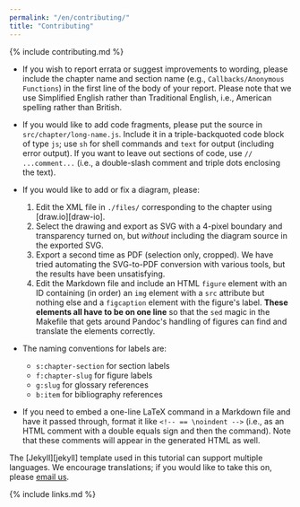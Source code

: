 ```yaml
---
permalink: "/en/contributing/"
title: "Contributing"
---
```


{% include contributing.md %}

- If you wish to report errata or suggest improvements to wording,
  please include the chapter name and section name
  (e.g., `Callbacks/Anonymous Functions`)
  in the first line of the body of your report.
  Please note that we use Simplified English rather than Traditional English,
  i.e., American spelling rather than British.

- If you would like to add code fragments,
  please put the source in `src/chapter/long-name.js`.
  Include it in a triple-backquoted code block of type `js`;
  use `sh` for shell commands and `text` for output (including error output).
  If you want to leave out sections of code,
  use `// ...comment...` (i.e., a double-slash comment and triple dots enclosing the text).

- If you would like to add or fix a diagram, please:
  1. Edit the XML file in `./files/` corresponding to the chapter using [draw.io][draw-io].
  2. Select the drawing and export as SVG with a 4-pixel boundary and transparency turned on,
     but *without* including the diagram source in the exported SVG.
  3. Export a second time as PDF (selection only, cropped).
     We have tried automating the SVG-to-PDF conversion with various tools,
     but the results have been unsatisfying.
  4. Edit the Markdown file and include an HTML `figure` element with an ID
     containing (in order) an `img` element with a `src` attribute but nothing else
     and a `figcaption` element with the figure's label.
     **These elements all have to be on one line**
     so that the `sed` magic in the Makefile that gets around Pandoc's handling of figures
     can find and translate the elements correctly.

- The naming conventions for labels are:
  - `s:chapter-section` for section labels
  - `f:chapter-slug` for figure labels
  - `g:slug` for glossary references
  - `b:item` for bibliography references

- If you need to embed a one-line LaTeX command in a Markdown file and have it passed through,
  format it like `<!-- == \noindent -->`
  (i.e., as an HTML comment with a double equals sign and then the command).
  Note that these comments will appear in the generated HTML as well.

The [Jekyll][jekyll] template used in this tutorial can support multiple languages.
We encourage translations;
if you would like to take this on,
please <a href="mailto:{{site.email}}">email us</a>.

{% include links.md %}
